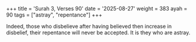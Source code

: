 +++
title = 'Surah 3, Verses 90'
date = '2025-08-27'
weight = 383
ayah = 90
tags = ["astray", "repentance"]
+++

Indeed, those who disbelieve after having believed then increase in disbelief, their repentance will never be accepted. It is they who are astray.